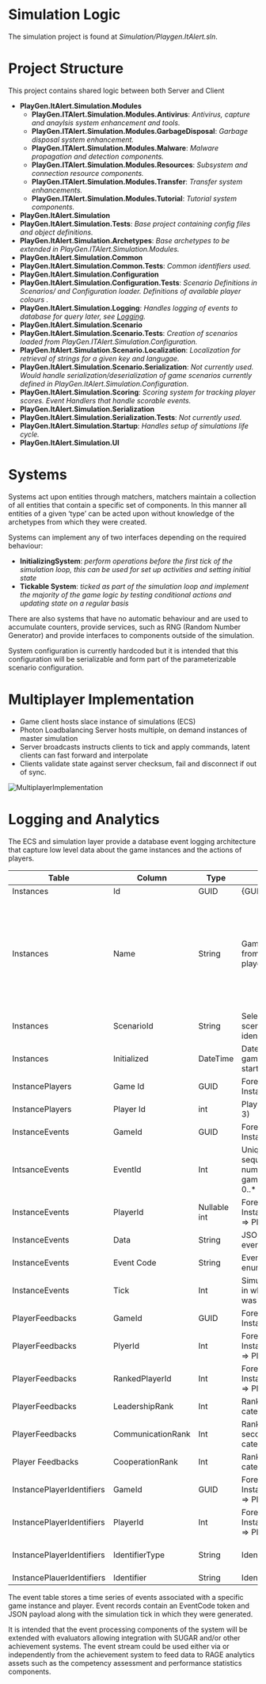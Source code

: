 # Simulation Logic
The simulation project is found at *Simulation/Playgen.ItAlert.sln*.

# Project Structure
This project contains shared logic between both Server and Client
- **PlayGen.ItAlert.Simulation.Modules**
    - **PlayGen.ITAlert.Simulation.Modules.Antivirus**: *Antivirus, capture and anaylsis system enhancement and tools.* 
    - **PlayGen.ITAlert.Simulation.Modules.GarbageDisposal**: *Garbage disposal system enhancement.*
    - **PlayGen.ITAlert.Simulation.Modules.Malware**: *Malware propagation and detection components.*
    - **PlayGen.ITAlert.Simulation.Modules.Resources**: *Subsystem and connection resource components.*
    - **PlayGen.ITAlert.Simulation.Modules.Transfer**: *Transfer system enhancements.*
    - **PlayGen.ITAlert.Simulation.Modules.Tutorial**: *Tutorial system components.*
- **PlayGen.ItAlert.Simulation**
- **PlayGen.ItAlert.Simulation.Tests**: *Base project containing config files and object definitions.*
- **PlayGen.ItAlert.Simulation.Archetypes**: *Base archetypes to be extended in PlayGen.ITAlert.Simulation.Modules.*
- **PlayGen.ItAlert.Simulation.Common**
- **PlayGen.ItAlert.Simulation.Common.Tests**: *Common identifiers used.*
- **PlayGen.ItAlert.Simulation.Configuration**
- **PlayGen.ItAlert.Simulation.Configuration.Tests**: *Scenario Definitions in Scenarios/ and Configuration loader. Definitions of available player colours .*
- **PlayGen.ItAlert.Simulation.Logging**: *Handles logging of events to database for query later, see [Logging](#logging-and-analytics).*
- **PlayGen.ItAlert.Simulation.Scenario**
- **PlayGen.ItAlert.Simulation.Scenario.Tests**: *Creation of scenarios loaded from PlayGen.ITAlert.Simulation.Configuration.*
- **PlayGen.ItAlert.Simulation.Scenario.Localization**: *Localization for retrieval of strings for a given key and langugae.*
- **PlayGen.ItAlert.Simulation.Scenario.Serialization**: *Not currently used. Would handle serialization/deserialization of game scenarios currently defined in PlayGen.ItAlert.Simulation.Configuration.*
- **PlayGen.ItAlert.Simulation.Scoring**: *Scoring system for tracking player scores. Event Handlers that handle scorable events.*
- **PlayGen.ItAlert.Simulation.Serialization**
- **PlayGen.ItAlert.Simulation.Serialization.Tests**: *Not currently used.*
- **PlayGen.ItAlert.Simulation.Startup**: *Handles setup of simulations life cycle.*
- **PlayGen.ItAlert.Simulation.UI**

# Systems
Systems act upon entities through matchers, matchers maintain a collection of all entities that contain a specific set of components. In this manner all entities of a given ‘type’ can be acted upon without knowledge of the archetypes from which they were created.

Systems can implement any of two interfaces depending on the required behaviour:
- **InitializingSystem**: *perform operations before the first tick of the simulation loop, this can be used for set up activities and setting initial state*
- **Tickable System**: *ticked as part of the simulation loop and implement the majority of the game logic by testing conditional actions and updating state on a regular basis*

There are also systems that have no automatic behaviour and are used to accumulate counters, provide services, such as RNG (Random Number Generator) and provide interfaces to components outside of the simulation.

System configuration is currently hardcoded but it is intended that this configuration will be serializable and form part of the parameterizable scenario configuration.

# Multiplayer Implementation

- Game client hosts slace instance of simulations (ECS) 
- Photon Loadbalancing Server hosts multiple, on demand instances of master simulation
- Server broadcasts instructs clients to tick and apply commands, latent clients can fast forward and interpolate
- Clients validate state against server checksum, fail and disconnect if out of sync.

![MultiplayerImplementation](docs/MultiplayerImplementation.png)

# Logging and Analytics 
The ECS and simulation layer provide a database event logging architecture that capture low level data about the game instances and the actions of players.

Table | Column | Type | Value | Comment
--- | --- | --- | --- | --- 
Instances | Id | GUID | {GUID} | 
Instances | Name | String | Game name from creating player | Creating player will usually be player Id 0, unless they left the lobby after other players had joined before the game started
Instances | ScenarioId | String | Selected scenario identifier | 
Instances | Initialized | DateTime | Date/Time game was started
InstancePlayers | Game Id | GUID | Foreign Key Instances => Id |
InstancePlayers | Player Id | int | Player Index (0, 3)
InstanceEvents | GameId | GUID | Foreign Key Instances => Id |
IntsanceEvents | EventId | Int | Unique sequence number within game instance 0..* |
InstanceEvents | PlayerId | Nullable int | Foreign Key InstancePlayers => PlayerId | Null if system event
InstanceEvents | Data | String | JSON blob with event context |
InstanceEvents | Event Code | String | Event type enumeration |
InstanceEvents | Tick | Int | Simulation tick in which event was generated | Timestamp in seconds => Tick/10
PlayerFeedbacks | GameId | GUID | Foreign Key Instances => Id |
PlayerFeedbacks | PlyerId | Int | Foreign Key InstancePlayers => PlayerId | Player providing Feedback
PlayerFeedbacks | RankedPlayerId | Int | Foreign Key InstancePlayers => PlayerId | Player feedback is about
PlayerFeedbacks | LeadershipRank | Int | Ranking in first category 0..6 | 
PlayerFeedbacks | CommunicationRank | Int | Ranking in second category 0..6 |
Player Feedbacks | CooperationRank | Int | Ranking in third category 0..6 | 
InstancePlayerIdentifiers | GameId | GUID | Foreign Key InstancePlayers => PlayerId | 
InstancePlayerIdentifiers | PlayerId | Int | Foreign Key InstancePlayers => PlayerId |
InstancePlayerIdentifiers | IdentifierType | String | Identifier Token | currently: SUGAR, RAGE_CLASS
InstancePlauerIdentifiers | Identifier | String | Identifier Value |

The event table stores a time series of events associated with a specific game instance and player. Event records contain an EventCode token and JSON payload along with the simulation tick in which they were generated. 

It is intended that the event processing components of the system will be extended with evaluators allowing integration with SUGAR and/or other achievement systems. The event stream could be used either via or independently from the achievement system to feed data to RAGE analytics assets such as the competency assessment and performance statistics components.